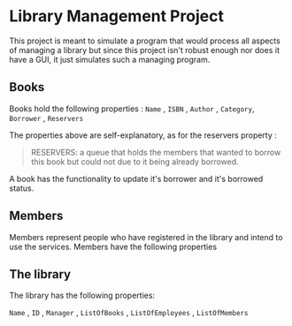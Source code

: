 # Library Management Project

This project is meant to simulate a program that would process all aspects of managing a library but since this project isn't robust enough nor does it have a GUI, it just simulates such
a managing program.

## Books

Books hold the following properties :
`Name` , `ISBN` , `Author` , `Category`, `Borrower` , `Reservers`

The properties above are self-explanatory, as for the reservers property :

> RESERVERS: a queue that holds the members that wanted to borrow this book but could not due to it being already borrowed.

A book has the functionality to update it's borrower and it's borrowed status. 

## Members

Members represent people who have registered in the library and intend to use the services.
Members have the following properties

## The library

The library has the following properties:

`Name` , `ID` , `Manager` , `ListOfBooks` , `ListOfEmployees` , `ListOfMembers`

